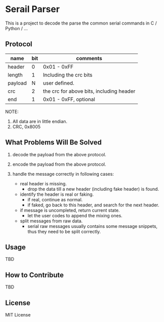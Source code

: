 Serail Parser
=====================================

This is a project to decode the parse the common serial commands in C / Python / ...


Protocol
-------------------------------------
| name          |   bit     |   comments                                |
|---------------|-----------|-------------------------------------------|
| header        |   0       | 0x01 - 0xFF                               |
| length        |   1       | Including the crc bits                    |
| payload       |   N       | user defined.                             |
| crc           |   2       | the crc for above bits, including header  |
| end           |   1       | 0x01 - 0xFF, optional                     |

NOTE:
1. All data are in little endian.
2. CRC, 0x8005

What Problems Will Be Solved
------------------------------------
1.  decode the payload from the above protocol.

2.  encode the payload from the above protocol.

3.  handle the message correctly in following cases:
    +   real header is missing.
        -   drop the data till a new header (including fake header) is found.
    +   identify the header is real or faking.
        -   if real, continue as normal.
        -   if faked, go back to this header, and search for the next header.
    +   if message is uncompleted, return current state.
        -   let the user codes to append the mixing ones.
    +   split messages from raw data.
        -   serial raw messages usually contains some message snippets,
            thus they need to be split correctly.

Usage
------------------------------------
TBD

How to Contribute
------------------------------------
TBD

License
------------------------------------
MIT License

